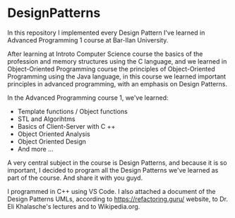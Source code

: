 # DesignPatterns

In this repository I implemented every Design Pattern I've learned in Advanced Programming 1 course at Bar-Ilan University.

After learning at Introto Computer Science course the basics of the profession and memory structures using the C language, and we learned in  Object-Oriented Programming course the principles of Object-Oriented Programming using the Java language, in this course we learned important principles in advanced programming, with an emphasis on Design Patterns.

In the Advanced Programming course 1, we've learned:
* Template functions / Object functions
* STL and Algorihtms
* Basics of Client-Server with C ++
* Object Oriented Analysis
* Object Oriented Design
* And more ...

A very central subject in the course is Design Patterns, and because it is so important, I decided to program all the Design Patterns we've learned as part of the course. And share it with you guyd.

I programmed in C++ using VS Code.
I also attached a document of the Design Patterns UMLs, according to https://refactoring.guru/ website, to Dr. Eli Khalasche's lectures and to Wikipedia.org.
